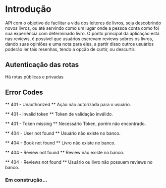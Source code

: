 # Introdução
API com o objetivo de facilitar a vida dos leitores de livros, seja descobrindo novos livros, ou até servindo como um lugar onde a pessoa conta como foi sua experiência com determinado livro. O ponto principal da aplicação está nas reviews, é possível que usuários escrevam reviews sobres os livros, dando suas opiniões e uma nota para eles, a partir disso outros usuários poderão ler tais resenhas, tendo a opção de curtir, ou descurtir. 

## Autenticação das rotas
Há rotas públicas e privadas

## Error Codes
** 401 - Unauthorized ** 
Ação não autorizada para o usuário.

** 401 - invalid token ** 
Token de validação inválido.

** 401 - Token missing ** 
Necessário Token, porém não encontrado.

** 404 - User not found ** 
Usuário não existe no banco.

** 404 - Book not found ** 
Livro não existe no banco.

** 404 - Review not found ** 
Review não existe no banco.

** 404 - Reviews not found **
Usuário ou livro não possuem reviews no banco.

### Em construção...
